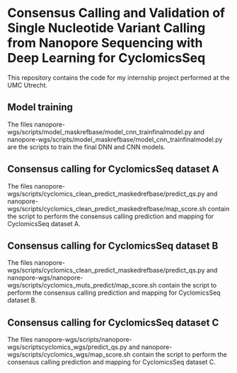 # Consensus Calling and Validation of Single Nucleotide Variant Calling from Nanopore Sequencing with Deep Learning for CyclomicsSeq

This repository contains the code for my internship project performed at the UMC Utrecht. 

## Model training
The files nanopore-wgs/scripts/model_maskrefbase/model_cnn_trainfinalmodel.py and nanopore-wgs/scripts/model_maskrefbase/model_cnn_trainfinalmodel.py are the scripts to train the final DNN and CNN models.

## Consensus calling for CyclomicsSeq dataset A
The files nanopore-wgs/scripts/cyclomics_clean_predict_maskedrefbase/predict_qs.py and nanopore-wgs/scripts/cyclomics_clean_predict_maskedrefbase/map_score.sh contain the script to perform the consensus calling prediction and mapping for CyclomicsSeq dataset A.

## Consensus calling for CyclomicsSeq dataset B
The files nanopore-wgs/scripts/cyclomics_clean_predict_maskedrefbase/predict_qs.py and nanopore-wgs/nanopore-wgs/scripts/cyclomics_muts_predict/map_score.sh contain the script to perform the consensus calling prediction and mapping for CyclomicsSeq dataset B.

## Consensus calling for CyclomicsSeq dataset C
The files nanopore-wgs/scripts/nanopore-wgs/scriptscyclomics_wgs/predict_qs.py and nanopore-wgs/scripts/cyclomics_wgs/map_score.sh contain the script to perform the consensus calling prediction and mapping for CyclomicsSeq dataset C.
